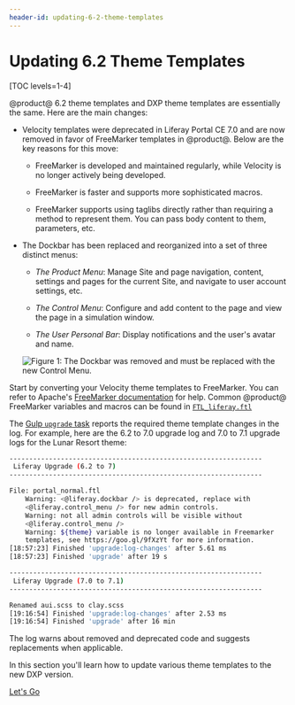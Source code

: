 ```yaml
---
header-id: updating-6-2-theme-templates
---
```


# Updating 6.2 Theme Templates

[TOC levels=1-4]

@product@ 6.2 theme templates and DXP theme templates are essentially 
the same. Here are the main changes:

-   Velocity templates were deprecated in Liferay Portal CE 7.0 and are now 
    removed in favor of FreeMarker templates in @product@. Below are the key 
    reasons for this move: 

    -   FreeMarker is developed and maintained regularly, while Velocity is no 
        longer actively being developed.

    -   FreeMarker is faster and supports more sophisticated macros.

    -   FreeMarker supports using taglibs directly rather than requiring a 
        method to represent them. You can pass body content to them, parameters, 
        etc.

-   The Dockbar has been replaced and reorganized into a set of three distinct 
    menus:

    -  *The Product Menu*: Manage Site and page navigation, content, settings 
       and pages for the current Site, and navigate to user account settings, 
       etc.

    -  *The Control Menu*: Configure and add content to the page and view the 
        page in a simulation window. 

    -  *The User Personal Bar*: Display notifications and the user's avatar and 
        name. 

    ![Figure 1: The Dockbar was removed and must be replaced with the new Control Menu.](../../../../../images/upgrading-themes-dockbar.png) 

Start by converting your Velocity theme templates to FreeMarker. You can refer
to Apache's 
[FreeMarker documentation](https://freemarker.apache.org/docs/ref.html) 
for help. Common @product@ FreeMarker variables and macros can be found in 
[`FTL_liferay.ftl`](https://github.com/liferay/liferay-portal/blob/7.2.x/modules/apps/portal-template/portal-template-freemarker/src/main/resources/FTL_liferay.ftl)

The [Gulp `upgrade` task](running-the-upgrade-task-for-6.2-themes) reports the 
required theme template changes in the log. For example, here are the 6.2 to 7.0 
upgrade log and 7.0 to 7.1 upgrade logs for the Lunar Resort theme:

```bash
----------------------------------------------------------------
 Liferay Upgrade (6.2 to 7)
----------------------------------------------------------------

File: portal_normal.ftl
    Warning: <@liferay.dockbar /> is deprecated, replace with 
    <@liferay.control_menu /> for new admin controls.
    Warning: not all admin controls will be visible without 
    <@liferay.control_menu />
    Warning: ${theme} variable is no longer available in Freemarker 
    templates, see https://goo.gl/9fXzYt for more information.
[18:57:23] Finished 'upgrade:log-changes' after 5.61 ms
[18:57:23] Finished 'upgrade' after 19 s

----------------------------------------------------------------
 Liferay Upgrade (7.0 to 7.1)
----------------------------------------------------------------

Renamed aui.scss to clay.scss
[19:16:54] Finished 'upgrade:log-changes' after 2.53 ms
[19:16:54] Finished 'upgrade' after 16 min
```

The log warns about removed and deprecated code and suggests replacements when 
applicable. 

In this section you'll learn how to update various theme templates to 
the new DXP version. 

<a class="go-link btn btn-primary" href="/docs/7-2/tutorials/-/knowledge_base/t/updating-6-2-portal-normal-theme-template">Let's Go<span class="icon-circle-arrow-right"></span></a>
